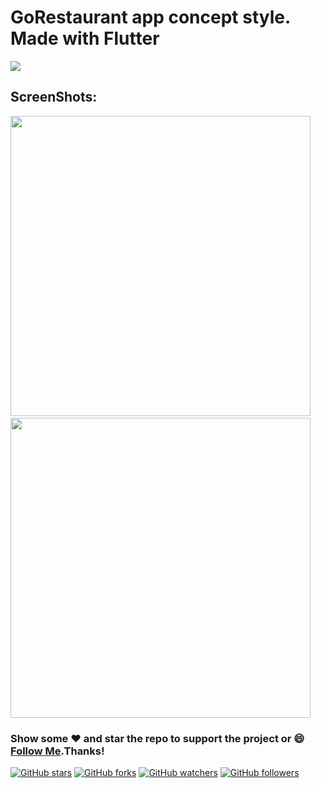 # GoRestaurant app concept style. Made with Flutter

<img src="assets/screenshot/0.jpeg">

## ScreenShots:
<img  height="480px" style="margin-right:10px;" src="assets/screenshot/1.jpg">&nbsp;&nbsp;<img height="480px" style="margin-right:10px;"  src="assets/screenshot/2.jpg">

 
### Show some :heart: and star the repo to support the project or :smile:[Follow Me](https://github.com/marcioquimbundo).Thanks!
[![GitHub stars](https://img.shields.io/github/stars/marcioquimbundo/go_restaurant_flutter_ui.svg?style=social&label=Star)](https://github.com/MarcioQuimbundo/go_restaurant_flutter_ui) [![GitHub forks](https://img.shields.io/github/forks/marcioquimbundo/go_restaurant_flutter_ui.svg?style=social&label=Fork)](https://github.com/MarcioQuimbundo/go_restaurant_flutter_ui/fork) [![GitHub watchers](https://img.shields.io/github/watchers/marcioquimbundo/go_restaurant_flutter_ui.svg?style=social&label=Watch)](https://github.com/MarcioQuimbundo/go_restaurant_flutter_ui) [![GitHub followers](https://img.shields.io/github/followers/marcioquimbundo.svg?style=social&label=Follow)](https://github.com/MarcioQuimbundo/)  
